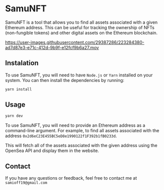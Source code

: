 # SamuNFT

SamuNFT is a tool that allows you to find all assets associated with a given Ethereum address. This can be useful for tracking the ownership of NFTs (non-fungible tokens) and other digital assets on the Ethereum blockchain.


https://user-images.githubusercontent.com/29387286/223284380-ad7d87e3-e71c-412d-9b9f-e12fcf9b6a27.mov




## Instalation

To use SamuNFT, you will need to have `Node.js` or `Yarn` installed on your system. You can then install the dependencies by running:

```javascript
yarn install
```

## Usage

```javascript
yarn dev
```

To use SamuNFT, you will need to provide an Ethereum address as a command-line argument. For example, to find all assets associated with the address `0x2d6eC23E455BC5eD8e1990122f1F392b1fB0233d`.

This will fetch all of the assets associated with the given address using the OpenSea API and display them in the website.

## Contact

If you have any questions or feedback, feel free to contact me at `samioff19@gmail.com`
